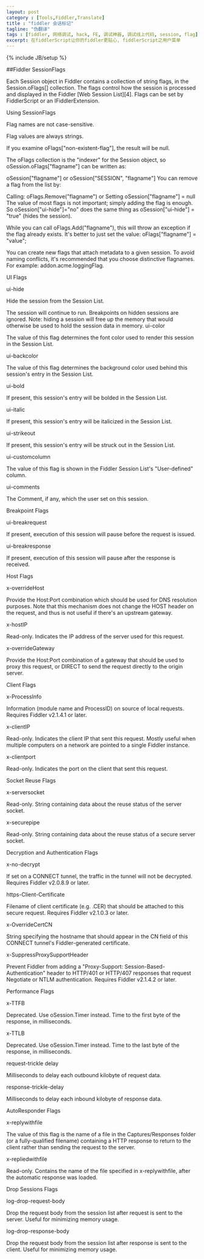 ```yaml
---
layout: post
category : [Tools,Fiddler,Translate]
title : "fiddler 会话标记"
tagline: "伪翻译"
tags : [fiddler, 网络调试, hack, FE, 调试神器, 调试线上代码, session, flag]
excerpt: 在fiddlerScript让你的fiddler更贴心, fiddlerScript之用户菜单
---
```

{% include JB/setup %}

##Fiddler SessionFlags

Each Session object in Fiddler contains a collection of string flags, in the Session.oFlags[] collection. The flags control how the session is processed and displayed in the Fiddler [Web Session List][4]. Flags can be set by FiddlerScript or an IFiddlerExtension.

Using SessionFlags

Flag names are not case-sensitive.

Flag values are always strings.

If you examine oFlags["non-existent-flag"], the result will be null.

The oFlags collection is the "indexer" for the Session object, so oSession.oFlags["flagname"] can be written as:

oSession["flagname"] or
oSession["SESSION", "flagname"]
You can remove a flag from the list by:

Calling: oFlags.Remove("flagname") or
Setting oSession["flagname"] = null
The value of most flags is not important; simply adding the flag is enough. So oSession["ui-hide"]="no" does the same thing as oSession["ui-hide"] = "true" (hides the session).

While you can call oFlags.Add("flagname"), this will throw an exception if the flag already exists. It's better to just set the value: oFlags["flagname"] = "value";

You can create new flags that attach metadata to a given session. To avoid naming conflicts, it's recommended that you choose distinctive flagnames. For example: addon.acme.loggingFlag.

UI Flags

ui-hide

Hide the session from the Session List.

The session will continue to run.
Breakpoints on hidden sessions are ignored.
Note: hiding a session will free up the memory that would otherwise be used to hold the session data in memory.
ui-color

The value of this flag determines the font color used to render this session in the Session List.

ui-backcolor

The value of this flag determines the background color used behind this session's entry in the Session List.

ui-bold

If present, this session's entry will be bolded in the Session List.

ui-italic

If present, this session's entry will be italicized in the Session List.

ui-strikeout

If present, this session's entry will be struck out in the Session List.

ui-customcolumn

The value of this flag is shown in the Fiddler Session List's "User-defined" column.

ui-comments

The Comment, if any, which the user set on this session.

Breakpoint Flags

ui-breakrequest

If present, execution of this session will pause before the request is issued.

ui-breakresponse

If present, execution of this session will pause after the response is received.

Host Flags

x-overrideHost

Provide the Host:Port combination which should be used for DNS resolution purposes. Note that this mechanism does not change the HOST header on the request, and thus is not useful if there's an upstream gateway.

x-hostIP

Read-only. Indicates the IP address of the server used for this request.

x-overrideGateway

Provide the Host:Port combination of a gateway that should be used to proxy this request, or DIRECT to send the request directly to the origin server.

Client Flags

x-ProcessInfo

Information (module name and ProcessID) on source of local requests. Requires Fiddler v2.1.4.1 or later.

x-clientIP

Read-only. Indicates the client IP that sent this request. Mostly useful when multiple computers on a network are pointed to a single Fiddler instance.

x-clientport

Read-only. Indicates the port on the client that sent this request.

Socket Reuse Flags

x-serversocket

Read-only. String containing data about the reuse status of the server socket.

x-securepipe

Read-only. String containing data about the reuse status of a secure server socket.

Decryption and Authentication Flags

x-no-decrypt

If set on a CONNECT tunnel, the traffic in the tunnel will not be decrypted. Requires Fiddler v2.0.8.9 or later.

https-Client-Certificate

Filename of client certificate (e.g. .CER) that should be attached to this secure request. Requires Fiddler v2.1.0.3 or later.

x-OverrideCertCN

String specifying the hostname that should appear in the CN field of this CONNECT tunnel's Fiddler-generated certificate.

x-SuppressProxySupportHeader

Prevent Fiddler from adding a "Proxy-Support: Session-Based-Authentication" header to HTTP/401 or HTTP/407 responses that request Negotiate or NTLM authentication. Requires Fiddler v2.1.4.2 or later.

Performance Flags

x-TTFB

Deprecated. Use oSession.Timer instead. Time to the first byte of the response, in milliseconds.

x-TTLB

Deprecated. Use oSession.Timer instead. Time to the last byte of the response, in milliseconds.

request-trickle delay

Milliseconds to delay each outbound kilobyte of request data.

response-trickle-delay

Milliseconds to delay each inbound kilobyte of response data.

AutoResponder Flags

x-replywithfile

The value of this flag is the name of a file in the Captures/Responses folder (or a fully-qualified filename) containing a HTTP response to return to the client rather than sending the request to the server.

x-repliedwithfile

Read-only. Contains the name of the file specified in x-replywithfile, after the automatic response was loaded.

Drop Sessions Flags

log-drop-request-body

Drop the request body from the session list after request is sent to the server. Useful for minimizing memory usage.

log-drop-response-body

Drop the request body from the session list after response is sent to the client. Useful for minimizing memory usage.